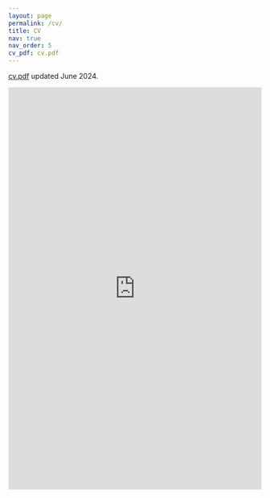 ```yaml
---
layout: page
permalink: /cv/
title: CV
nav: true
nav_order: 5
cv_pdf: cv.pdf
---
```


[cv.pdf](https://marc-rigter.github.io/assets/pdf/cv.pdf) updated June 2024.
<iframe src="https://docs.google.com/viewer?url=https://marc-rigter.github.io/assets/pdf/cv.pdf&embedded=true" frameborder="0" height="800px" width="100%"></iframe>